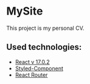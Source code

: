 # MySite

This project is my personal CV.

## Used technologies:

- [React v 17.0.2](https://reactjs.org)
- [Styled-Component](https://styled-components.com/)
- [React Router](https://reactrouter.com)

